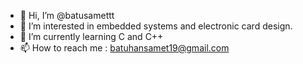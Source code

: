 - 👋 Hi, I’m @batusamettt
- 👀 I’m interested in embedded systems and electronic card design.
- 🌱 I’m currently learning C and C++
- 📫 How to reach me : batuhansamet19@gmail.com

<!---
batusamettt/batusamettt is a ✨ special ✨ repository because its `README.md` (this file) appears on your GitHub profile.
You can click the Preview link to take a look at your changes.
--->
